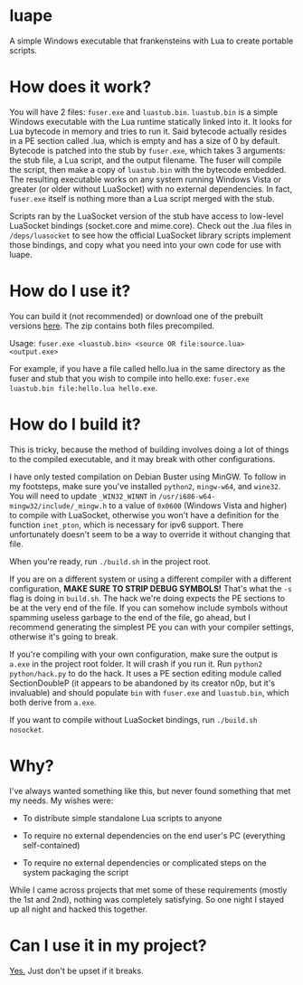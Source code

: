 # luape

A simple Windows executable that frankensteins with Lua to create portable scripts.

# How does it work?

You will have 2 files: `fuser.exe` and `luastub.bin`. `luastub.bin` is a simple Windows executable with the Lua runtime statically linked into it. It looks for Lua bytecode in memory and tries to run it. Said bytecode actually resides in a PE section called .lua, which is empty and has a size of 0 by default. Bytecode is patched into the stub by `fuser.exe`, which takes 3 arguments: the stub file, a Lua script, and the output filename. The fuser will compile the script, then make a copy of `luastub.bin` with the bytecode embedded. The resulting executable works on any system running Windows Vista or greater (or older without LuaSocket) with no external dependencies. In fact, `fuser.exe` itself is nothing more than a Lua script merged with the stub.

Scripts ran by the LuaSocket version of the stub have access to low-level LuaSocket bindings (socket.core and mime.core). Check out the .lua files in `/deps/luasocket` to see how the official LuaSocket library scripts implement those bindings, and copy what you need into your own code for use with luape.

# How do I use it?

You can build it (not recommended) or download one of the prebuilt versions [here](https://github.com/rosemash/luape/releases/latest). The zip contains both files precompiled.

Usage: `fuser.exe <luastub.bin> <source OR file:source.lua> <output.exe>`

For example, if you have a file called hello.lua in the same directory as the fuser and stub that you wish to compile into hello.exe: `fuser.exe luastub.bin file:hello.lua hello.exe`.

# How do I build it?

This is tricky, because the method of building involves doing a lot of things to the compiled executable, and it may break with other configurations.

I have only tested compilation on Debian Buster using MinGW. To follow in my footsteps, make sure you've installed `python2`, `mingw-w64`, and `wine32`. You will need to update `_WIN32_WINNT` in `/usr/i686-w64-mingw32/include/_mingw.h` to a value of `0x0600` (Windows Vista and higher) to compile with LuaSocket, otherwise you won't have a definition for the function `inet_pton`, which is necessary for ipv6 support. There unfortunately doesn't seem to be a way to override it without changing that file.

When you're ready, run `./build.sh` in the project root.

If you are on a different system or using a different compiler with a different configuration, **MAKE SURE TO STRIP DEBUG SYMBOLS!** That's what the `-s` flag is doing in `build.sh`. The hack we're doing expects the PE sections to be at the very end of the file. If you can somehow include symbols without spamming useless garbage to the end of the file, go ahead, but I recommend generating the simplest PE you can with your compiler settings, otherwise it's going to break.

If you're compiling with your own configuration, make sure the output is `a.exe` in the project root folder. It will crash if you run it. Run `python2 python/hack.py` to do the hack. It uses a PE section editing module called SectionDoubleP (it appears to be abandoned by its creator n0p, but it's invaluable) and should populate `bin` with `fuser.exe` and `luastub.bin`, which both derive from `a.exe`.

If you want to compile without LuaSocket bindings, run `./build.sh nosocket`.

# Why?

I've always wanted something like this, but never found something that met my needs. My wishes were:

- To distribute simple standalone Lua scripts to anyone

- To require no external dependencies on the end user's PC (everything self-contained)

- To require no external dependencies or complicated steps on the system packaging the script

While I came across projects that met some of these requirements (mostly the 1st and 2nd), nothing was completely satisfying. So one night I stayed up all night and hacked this together.

# Can I use it in my project?

[Yes.](https://github.com/rosemash/luape/blob/master/LICENSE) Just don't be upset if it breaks.

